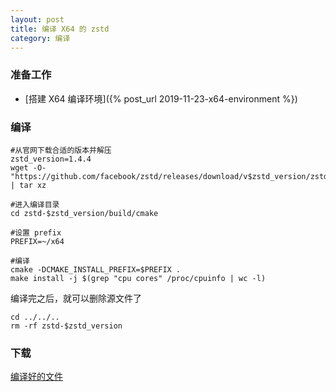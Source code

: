 ```yaml
---
layout: post
title: 编译 X64 的 zstd
category: 编译
---
```


### 准备工作
- [搭建 X64 编译环境]({% post_url 2019-11-23-x64-environment %})

### 编译
```shell
#从官网下载合适的版本并解压
zstd_version=1.4.4
wget -O- "https://github.com/facebook/zstd/releases/download/v$zstd_version/zstd-$zstd_version.tar.gz" | tar xz

#进入编译目录
cd zstd-$zstd_version/build/cmake

#设置 prefix
PREFIX=~/x64

#编译
cmake -DCMAKE_INSTALL_PREFIX=$PREFIX .
make install -j $(grep "cpu cores" /proc/cpuinfo | wc -l)
```

编译完之后，就可以删除源文件了
```shell
cd ../../..
rm -rf zstd-$zstd_version
```

### 下载
[编译好的文件](/assets/x64-zstd.tgz)
